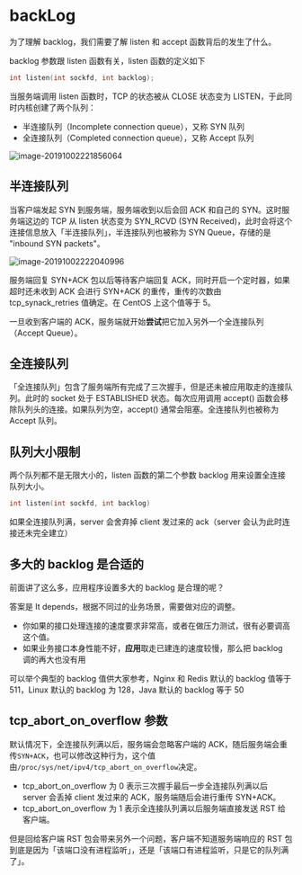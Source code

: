 # backLog

为了理解 backlog，我们需要了解 listen 和 accept 函数背后的发生了什么。

backlog 参数跟 listen 函数有关，listen 函数的定义如下

```c
int listen(int sockfd, int backlog);
```

当服务端调用 listen 函数时，TCP 的状态被从 CLOSE 状态变为 LISTEN，于此同时内核创建了两个队列：

- 半连接队列（Incomplete connection queue），又称 SYN 队列
- 全连接队列（Completed connection queue），又称 Accept 队列

![image-20191002221856064](https://tva1.sinaimg.cn/large/006y8mN6gy1g7k7vr7exej30vu0i0acy.jpg)



## 半连接队列

当客户端发起 SYN 到服务端，服务端收到以后会回 ACK 和自己的 SYN。这时服务端这边的 TCP 从 listen 状态变为 SYN_RCVD (SYN Received)，此时会将这个连接信息放入「半连接队列」，半连接队列也被称为 SYN Queue，存储的是 "inbound SYN packets"。

![image-20191002222040996](https://tva1.sinaimg.cn/large/006y8mN6gy1g7k7xkzwizj30lw0qm0xw.jpg)

服务端回复 SYN+ACK 包以后等待客户端回复 ACK，同时开启一个定时器，如果超时还未收到 ACK 会进行 SYN+ACK 的重传，重传的次数由 tcp_synack_retries 值确定。在 CentOS 上这个值等于 5。

一旦收到客户端的 ACK，服务端就开始**尝试**把它加入另外一个全连接队列（Accept Queue）。







## 全连接队列

「全连接队列」包含了服务端所有完成了三次握手，但是还未被应用取走的连接队列。此时的 socket 处于 ESTABLISHED 状态。每次应用调用 accept() 函数会移除队列头的连接。如果队列为空，accept() 通常会阻塞。全连接队列也被称为 Accept 队列。





## 队列大小限制

两个队列都不是无限大小的，listen 函数的第二个参数 backlog 用来设置全连接队列大小。

```c
int listen(int sockfd, int backlog)
```

如果全连接队列满，server 会舍弃掉 client 发过来的 ack（server 会认为此时连接还未完全建立）





## 多大的 backlog 是合适的

前面讲了这么多，应用程序设置多大的 backlog 是合理的呢？

答案是 It depends，根据不同过的业务场景，需要做对应的调整。

- 你如果的接口处理连接的速度要求非常高，或者在做压力测试，很有必要调高这个值。
- 如果业务接口本身性能不好，**应用**取走已建连的速度较慢，那么把 backlog 调的再大也没有用

可以举个典型的 backlog 值供大家参考，Nginx 和 Redis 默认的 backlog 值等于 511，Linux 默认的 backlog 为 128，Java 默认的 backlog 等于 50



## tcp_abort_on_overflow 参数

默认情况下，全连接队列满以后，服务端会忽略客户端的 ACK，随后服务端会重传`SYN+ACK`，也可以修改这种行为，这个值由`/proc/sys/net/ipv4/tcp_abort_on_overflow`决定。

- tcp_abort_on_overflow 为 0 表示三次握手最后一步全连接队列满以后 server 会丢掉 client 发过来的 ACK，服务端随后会进行重传 SYN+ACK。
- tcp_abort_on_overflow 为 1 表示全连接队列满以后服务端直接发送 RST 给客户端。

但是回给客户端 RST 包会带来另外一个问题，客户端不知道服务端响应的 RST 包到底是因为「该端口没有进程监听」，还是「该端口有进程监听，只是它的队列满了」。